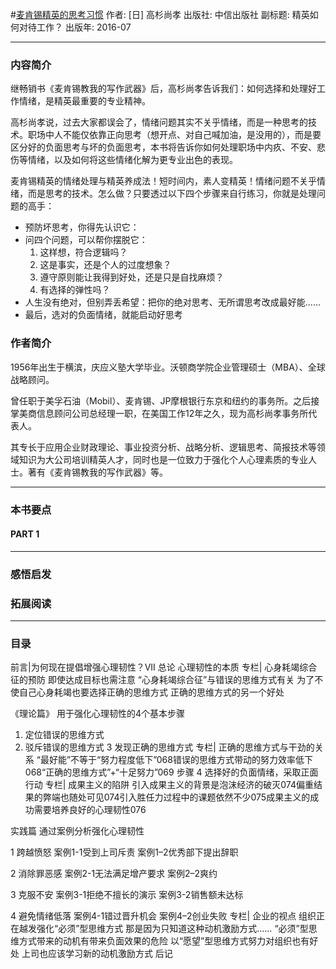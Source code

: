 #[麦肯锡精英的思考习惯](https://book.douban.com/subject/26833522/)
作者:  [日] 高杉尚孝
出版社: 中信出版社
副标题: 精英如何对待工作？
出版年: 2016-07
***
### 内容简介 
继畅销书《麦肯锡教我的写作武器》后，高杉尚孝告诉我们：如何选择和处理好工作情绪，是精英最重要的专业精神。

高杉尚孝说，过去大家都误会了，情绪问题其实不关乎情绪，而是一种思考的技术。职场中人不能仅依靠正向思考（想开点、对自己喊加油，是没用的），而是要区分好的负面思考与坏的负面思考，本书将告诉你如何处理职场中内疚、不安、悲伤等情绪，以及如何将这些情绪化解为更专业出色的表现。

麦肯锡精英的情绪处理与精英养成法！短时间内，素人变精英！情绪问题不关乎情绪，而是思考的技术。怎么做？只要透过以下四个步骤来自行练习，你就是处理问题的高手：
- 预防坏思考，你得先认识它：
- 问四个问题，可以帮你摆脱它：
  1. 这样想，符合逻辑吗？
  2. 这是事实，还是个人的过度想象？
  3. 遵守原则能让我得到好处，还是只是自找麻烦？
  4. 有选择的弹性吗？
- 人生没有绝对，但别弄丢希望：把你的绝对思考、无所谓思考改成最好能……
- 最后，选对的负面情绪，就能启动好思考

### 作者简介 
1956年出生于横滨，庆应义塾大学毕业。沃顿商学院企业管理硕士（MBA）、全球战略顾问。

曾任职于美孚石油（Mobil）、麦肯锡、JP摩根银行东京和纽约的事务所。之后接掌美商信息顾问公司总经理一职，在美国工作12年之久，现为高杉尚孝事务所代表人。

其专长于应用企业财政理论、事业投资分析、战略分析、逻辑思考、简报技术等领域知识为大公司培训精英人才，同时也是一位致力于强化个人心理素质的专业人士。著有《麦肯锡教我的写作武器》等。
***
### 本书要点
#### PART 1 
***
### 感悟启发
### 拓展阅读
***
### 目录
前言|为何现在提倡增强心理韧性？VII
总论
心理韧性的本质
专栏| 心身耗竭综合征的预防
即使达成目标也需注意
“心身耗竭综合征”与错误的思维方式有关
为了不使自己心身耗竭也要选择正确的思维方式
正确的思维方式的另一个好处

《理论篇》
用于强化心理韧性的4个基本步骤

1. 定位错误的思维方式
2. 驳斥错误的思维方式
3 发现正确的思维方式
专栏| 正确的思维方式与干劲的关系
“最好能”不等于“努力程度低下”068错误的思维方式带动的努力效率低下068“正确的思维方式”+“十足努力”069
步骤
4 选择好的负面情绪，采取正面行动
专栏| 成果主义的陷阱
引入成果主义的背景是泡沫经济的破灭074偏重结果的弊端也随处可见074引入胜任力过程中的课题依然不少075成果主义的成功需要培养良好的心理韧性076

实践篇
通过案例分析强化心理韧性

1 跨越愤怒
案例1-1受到上司斥责
案例1–2优秀部下提出辞职

2 消除罪恶感
案例2-1无法满足增产要求
案例2–2爽约

3 克服不安
案例3-1拒绝不擅长的演示
案例3-2销售额未达标

4 避免情绪低落
案例4-1错过晋升机会
案例4–2创业失败
专栏| 企业的视点 
组织正在越发强化“必须”型思维方式
那是因为只知道这种动机激励方式……
“必须”型思维方式带来的动机有带来负面效果的危险
以“愿望”型思维方式努力对组织也有好处
上司也应该学习新的动机激励方式
后记